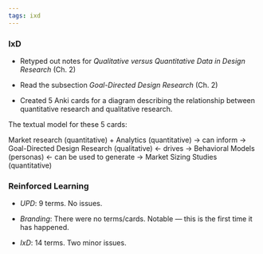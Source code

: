 ```yaml
---
tags: ixd
---
```


### IxD

* Retyped out notes for *Qualitative versus Quantitative Data in Design Research* (Ch. 2)

* Read the subsection *Goal-Directed Design Research* (Ch. 2)

* Created 5 Anki cards for a diagram describing the relationship between quantitative research and qualitative research. 

The textual model for these 5 cards:

Market research (quantitative) + Analytics (quantitative)
→ can inform → 
Goal-Directed Design Research (qualitative)
← drives →
Behavioral Models (personas)
← can be used to generate →
Market Sizing Studies (quantitative)




### Reinforced Learning

* *UPD*: 9 terms. No issues.

* *Branding*: There were no terms/cards. Notable — this is the first time it has happened.

* *IxD*: 14 terms. Two minor issues.
